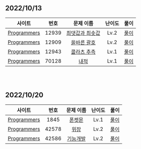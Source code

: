 ## 2022/10/13

|사이트 | 번호 | 문제 이름 | 난이도 | 풀이 |
|:------:|:------:|:----:|:---------:|:---------:|
|[Programmers](https://programmers.co.kr/)| 12939 | [최댓값과 최솟값](https://school.programmers.co.kr/learn/courses/30/lessons/12939)|  Lv.2 | [풀이](https://github.com/strong1133/Algorithm_study/blob/main/lets_exit/2022_10_13/P12039.js) |
|[Programmers](https://programmers.co.kr/)| 12909 | [올바른 괄호](https://school.programmers.co.kr/learn/courses/30/lessons/12909)|  Lv.2 | [풀이](https://github.com/strong1133/Algorithm_study/blob/main/lets_exit/2022_10_13/P12909.js) |
|[Programmers](https://programmers.co.kr/)| 12943 | [콜라츠 추측](https://school.programmers.co.kr/learn/courses/30/lessons/12943)|  Lv.1 | [풀이](https://github.com/strong1133/Algorithm_study/blob/main/lets_exit/2022_10_13/P12943.js) |
|[Programmers](https://programmers.co.kr/)| 70128 | [내적](https://school.programmers.co.kr/learn/courses/30/lessons/70128)|  Lv.1 | [풀이](https://github.com/strong1133/Algorithm_study/blob/main/lets_exit/2022_10_13/P70128.js) |


<br/>
<br/>

## 2022/10/20

|사이트 | 번호 | 문제 이름 | 난이도 | 풀이 |
|:------:|:------:|:----:|:---------:|:---------:|
|[Programmers](https://programmers.co.kr/)| 1845 | [폰켓몬](https://school.programmers.co.kr/learn/courses/30/lessons/1845)|  Lv.1 | [풀이](https://github.com/strong1133/Algorithm_study/blob/main/lets_exit/2022_10_20/P1845.js) |
|[Programmers](https://programmers.co.kr/)| 42578 | [위장](https://school.programmers.co.kr/learn/courses/30/lessons/42578)|  Lv.2 | [풀이](https://github.com/strong1133/Algorithm_study/blob/main/lets_exit/2022_10_20/P42578.js) |
|[Programmers](https://programmers.co.kr/)| 42586 | [기능개발](https://school.programmers.co.kr/learn/courses/30/lessons/42586)|  Lv.2 | [풀이](https://github.com/strong1133/Algorithm_study/blob/main/lets_exit/2022_10_20/P42586.js) |